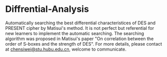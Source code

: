 # Diffrential-Analysis
Automatically searching the best differential characteristices of DES and PRESENT cipher by Matisui's method. It is not perfect but referential for new learners to implement the automatic searching. The searching algorithm was proposed in Matisui's paper "On correlation between the order of S-boxes and the strength of DES". For more details, please contact at chensiwei@stu.hubu.edu.cn, welcome to communicate.
